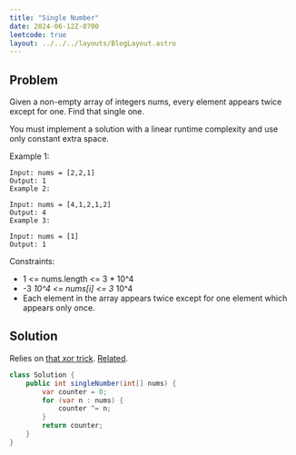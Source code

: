 ```yaml
---
title: "Single Number"
date: 2024-06-12Z-0700
leetcode: true
layout: ../../../layouts/BlogLayout.astro
---
```


## Problem

Given a non-empty array of integers nums, every element appears twice except for one. Find that single one.

You must implement a solution with a linear runtime complexity and use only constant extra space.

Example 1:

```text
Input: nums = [2,2,1]
Output: 1
Example 2:

Input: nums = [4,1,2,1,2]
Output: 4
Example 3:

Input: nums = [1]
Output: 1
```

Constraints:

- 1 <= nums.length <= 3 \* 10^4
- -3 _10^4 <= nums[i] <= 3_ 10^4
- Each element in the array appears twice except for one element which appears only once.

## Solution

Relies on [that xor trick](https://florian.github.io/xor-trick/). [Related](https://www.mattkeeter.com/blog/2022-12-10-xor/).

```java
class Solution {
    public int singleNumber(int[] nums) {
        var counter = 0;
        for (var n : nums) {
            counter ^= n;
        }
        return counter;
    }
}
```
